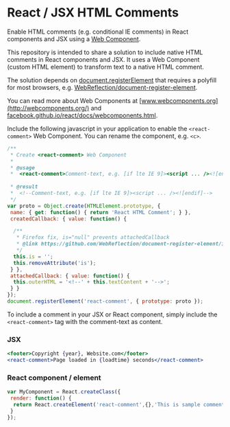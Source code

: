 # React / JSX HTML Comments
Enable HTML comments (e.g. conditional IE comments) in React components and JSX using a [Web Component](https://developer.mozilla.org/en-US/docs/Web/Web_Components).

This repository is intended to share a solution to include native HTML comments in React components and JSX. It uses a Web Component (custom HTML element) to transform text to a native HTML comment.

The solution depends on [document.registerElement](https://developer.mozilla.org/en-US/docs/Web/API/Document/registerElement) that requires a polyfill for most browsers, e.g. [WebReflection/document-register-element](https://github.com/WebReflection/document-register-element).

You can read more about Web Components at [www.webcomponents.org](http://webcomponents.org/) and [facebook.github.io/react/docs/webcomponents.html](https://facebook.github.io/react/docs/webcomponents.html).

Include the following javascript in your application to enable the `<react-comment>` Web Component. You can rename the component, e.g. `<c>`.

```javascript
/**
 * Create <react-comment> Web Component
 *
 * @usage
 *  <react-comment>Comment-text, e.g. [if lte IE 9]><script ... /><![endif]</react-comment>
 
 * @result
 *  <!--Comment-text, e.g. [if lte IE 9]><script ... /><![endif]-->
 */
var proto = Object.create(HTMLElement.prototype, {
 name: { get: function() { return 'React HTML Comment'; } },
 createdCallback: { value: function() {

  /**
   * Firefox fix, is="null" prevents attachedCallback
   * @link https://github.com/WebReflection/document-register-element/issues/22
   */
  this.is = '';
  this.removeAttribute('is');
 } },
 attachedCallback: { value: function() {
  this.outerHTML = '<!--' + this.textContent + '-->';
 } }
});
document.registerElement('react-comment', { prototype: proto });
```

To include a comment in your JSX or React component, simply include the `<react-comment>` tag with the comment-text as content.
### JSX
```jsx
<footer>Copyright {year}, Website.com</footer>
<react-comment>Page loaded in {loadtime} seconds</react-comment>
```

### React component / element
```javascript
var MyComponent = React.createClass({
 render: function() {
  return React.createElement('react-comment',{},'This is sample comment text.');
 }
});
```
